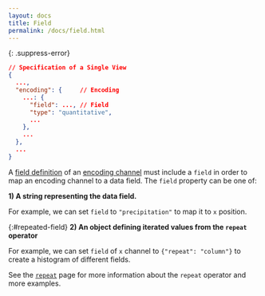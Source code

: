 ```yaml
---
layout: docs
title: Field
permalink: /docs/field.html
---
```


{: .suppress-error}
```json
// Specification of a Single View
{
  ...,
  "encoding": {     // Encoding
    ...: {
      "field": ..., // Field
      "type": "quantitative",
      ...
    },
    ...
  },
  ...
}
```

A [field definition](encoding.html#field-def) of an [encoding channel](encoding.html#channels) must include a `field` in order to map an encoding channel to a data field.
The `field` property can be one of:

**1) A string representing the data field.**

For example, we can set `field` to `"precipitation"` to map it to `x` position.

<span class="vl-example" data-name="tick_dot"></span>

{:#repeated-field}
**2) An object defining iterated values from the `repeat` operator**

For example, we can set `field` of `x` channel to `{"repeat": "column"}` to create a histogram of different fields.

<span class="vl-example" data-name="repeat_histogram"></span>

See the [`repeat`](repeat.html) page for more information about the `repeat` operator and more examples.
